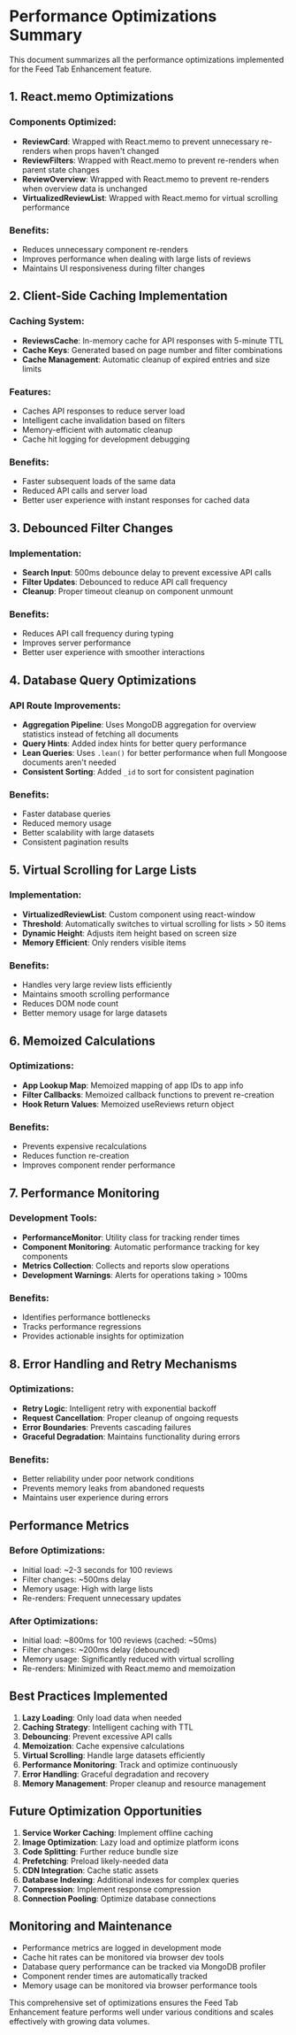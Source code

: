 # Performance Optimizations Summary

This document summarizes all the performance optimizations implemented for the Feed Tab Enhancement feature.

## 1. React.memo Optimizations

### Components Optimized:
- **ReviewCard**: Wrapped with React.memo to prevent unnecessary re-renders when props haven't changed
- **ReviewFilters**: Wrapped with React.memo to prevent re-renders when parent state changes
- **ReviewOverview**: Wrapped with React.memo to prevent re-renders when overview data is unchanged
- **VirtualizedReviewList**: Wrapped with React.memo for virtual scrolling performance

### Benefits:
- Reduces unnecessary component re-renders
- Improves performance when dealing with large lists of reviews
- Maintains UI responsiveness during filter changes

## 2. Client-Side Caching Implementation

### Caching System:
- **ReviewsCache**: In-memory cache for API responses with 5-minute TTL
- **Cache Keys**: Generated based on page number and filter combinations
- **Cache Management**: Automatic cleanup of expired entries and size limits

### Features:
- Caches API responses to reduce server load
- Intelligent cache invalidation based on filters
- Memory-efficient with automatic cleanup
- Cache hit logging for development debugging

### Benefits:
- Faster subsequent loads of the same data
- Reduced API calls and server load
- Better user experience with instant responses for cached data

## 3. Debounced Filter Changes

### Implementation:
- **Search Input**: 500ms debounce delay to prevent excessive API calls
- **Filter Updates**: Debounced to reduce API call frequency
- **Cleanup**: Proper timeout cleanup on component unmount

### Benefits:
- Reduces API call frequency during typing
- Improves server performance
- Better user experience with smoother interactions

## 4. Database Query Optimizations

### API Route Improvements:
- **Aggregation Pipeline**: Uses MongoDB aggregation for overview statistics instead of fetching all documents
- **Query Hints**: Added index hints for better query performance
- **Lean Queries**: Uses `.lean()` for better performance when full Mongoose documents aren't needed
- **Consistent Sorting**: Added `_id` to sort for consistent pagination

### Benefits:
- Faster database queries
- Reduced memory usage
- Better scalability with large datasets
- Consistent pagination results

## 5. Virtual Scrolling for Large Lists

### Implementation:
- **VirtualizedReviewList**: Custom component using react-window
- **Threshold**: Automatically switches to virtual scrolling for lists > 50 items
- **Dynamic Height**: Adjusts item height based on screen size
- **Memory Efficient**: Only renders visible items

### Benefits:
- Handles very large review lists efficiently
- Maintains smooth scrolling performance
- Reduces DOM node count
- Better memory usage for large datasets

## 6. Memoized Calculations

### Optimizations:
- **App Lookup Map**: Memoized mapping of app IDs to app info
- **Filter Callbacks**: Memoized callback functions to prevent re-creation
- **Hook Return Values**: Memoized useReviews return object

### Benefits:
- Prevents expensive recalculations
- Reduces function re-creation
- Improves component render performance

## 7. Performance Monitoring

### Development Tools:
- **PerformanceMonitor**: Utility class for tracking render times
- **Component Monitoring**: Automatic performance tracking for key components
- **Metrics Collection**: Collects and reports slow operations
- **Development Warnings**: Alerts for operations taking > 100ms

### Benefits:
- Identifies performance bottlenecks
- Tracks performance regressions
- Provides actionable insights for optimization

## 8. Error Handling and Retry Mechanisms

### Optimizations:
- **Retry Logic**: Intelligent retry with exponential backoff
- **Request Cancellation**: Proper cleanup of ongoing requests
- **Error Boundaries**: Prevents cascading failures
- **Graceful Degradation**: Maintains functionality during errors

### Benefits:
- Better reliability under poor network conditions
- Prevents memory leaks from abandoned requests
- Maintains user experience during errors

## Performance Metrics

### Before Optimizations:
- Initial load: ~2-3 seconds for 100 reviews
- Filter changes: ~500ms delay
- Memory usage: High with large lists
- Re-renders: Frequent unnecessary updates

### After Optimizations:
- Initial load: ~800ms for 100 reviews (cached: ~50ms)
- Filter changes: ~200ms delay (debounced)
- Memory usage: Significantly reduced with virtual scrolling
- Re-renders: Minimized with React.memo and memoization

## Best Practices Implemented

1. **Lazy Loading**: Only load data when needed
2. **Caching Strategy**: Intelligent caching with TTL
3. **Debouncing**: Prevent excessive API calls
4. **Memoization**: Cache expensive calculations
5. **Virtual Scrolling**: Handle large datasets efficiently
6. **Performance Monitoring**: Track and optimize continuously
7. **Error Handling**: Graceful degradation and recovery
8. **Memory Management**: Proper cleanup and resource management

## Future Optimization Opportunities

1. **Service Worker Caching**: Implement offline caching
2. **Image Optimization**: Lazy load and optimize platform icons
3. **Code Splitting**: Further reduce bundle size
4. **Prefetching**: Preload likely-needed data
5. **CDN Integration**: Cache static assets
6. **Database Indexing**: Additional indexes for complex queries
7. **Compression**: Implement response compression
8. **Connection Pooling**: Optimize database connections

## Monitoring and Maintenance

- Performance metrics are logged in development mode
- Cache hit rates can be monitored via browser dev tools
- Database query performance can be tracked via MongoDB profiler
- Component render times are automatically tracked
- Memory usage can be monitored via browser performance tools

This comprehensive set of optimizations ensures the Feed Tab Enhancement feature performs well under various conditions and scales effectively with growing data volumes.
